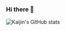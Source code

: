 ### Hi there 👋

<!--
**TWCkaijin/TWCkaijin** is a ✨ _special_ ✨ repository because its `README.md` (this file) appears on your GitHub profile.

Here are some ideas to get you started:

- 🔭 I’m currently working on ...
- 🌱 I’m currently learning flutter app developement 
- 📫 How to reach me: ...
- ⚡ Fun fact: ...
-->


![Kaijin's GitHub stats](https://github-readme-stats.vercel.app/api?username=TWCkaijin&show_icons=true&theme=synthwave)
